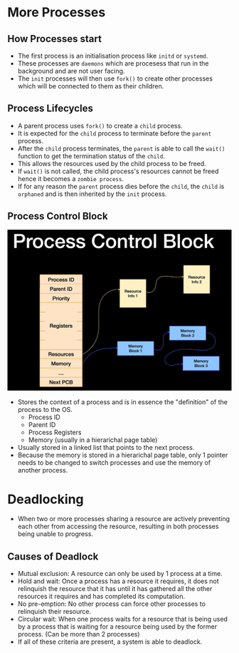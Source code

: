 # More Processes

## How Processes start
* The first process is an initialisation process like `initd` or `systemd`.
* These processes are `daemons` which are procesess that run in the background and are not user facing.
* The `init` processes will then use `fork()` to create other processes which will be connected to them as their children.

## Process Lifecycles
* A parent process uses `fork()` to create a `child` process.
* It is expected for the `child` process to terminate before the `parent` process. 
* After the `child` process terminates, the `parent` is able to call the `wait()` function to get the termination status of the `child`.
* This allows the resources used by the child process to be freed. 
* If `wait()` is not called, the child process's resources cannot be freed hence it becomes a `zombie process`.
* If for any reason the `parent` process dies before the `child`, the `child` is `orphaned` and is then inherited by the `init` process.

## Process Control Block
![Process Control Block](../img/process_control_block.png)
* Stores the context of a process and is in essence the "definition" of the process to the OS.
    * Process ID
    * Parent ID
    * Process Registers
    * Memory (usually in a hierarichal page table)
* Usually stored in a linked list that points to the next process.
* Because the memory is stored in a hierarichal page table, only 1 pointer needs to be changed to switch processes and use the memory of another process.

# Deadlocking
* When two or more processes sharing a resource are actively preventing each other from accessing the resource, resulting in both processes being unable to progress.

## Causes of Deadlock
* Mutual exclusion: A resource can only be used by 1 process at a time.
* Hold and wait: Once a process has a resource it requires, it does not relinquish the resource that it has until it has gathered all the other resources it requires and has completed its computation. 
* No pre-emption: No other process can force other processes to relinquish their resource.
* Circular wait: When one process waits for a resource that is being used by a process that is waiting for a resource being used by the former process. (Can be more than 2 processes)
* If all of these criteria are present, a system is able to deadlock.
